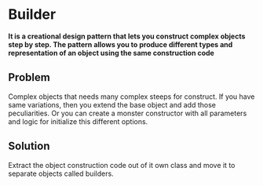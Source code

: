 # Builder

**It is a creational design pattern that lets you construct complex objects step by step. The pattern allows you to 
produce different types and representation of an object using the same construction code**

## Problem

Complex objects that needs many complex steeps for construct. If you have same variations, then you extend the base 
object and add those peculiarities. Or you can create a monster constructor with all parameters and logic for 
initialize this different options. 

## Solution

Extract the object construction code out of it own class and move it to separate objects called builders.


